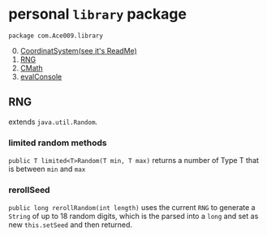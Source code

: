 # personal `library` package
`package com.Ace009.library`

0. [CoordinatSystem(see it's ReadMe)](https://github.com/Zapdos333/Java-Playground/tree/main/com/Ace009/library/CoordinateSystem)
1. [RNG](https://github.com/Zapdos333/Java-Playground/tree/main/com/Ace009/library#)
2. [CMath](https://github.com/Zapdos333/Java-Playground/tree/main/com/Ace009/library#)
3. [evalConsole](https://github.com/Zapdos333/Java-Playground/tree/main/com/Ace009/library#)

## RNG

extends `java.util.Random`.

### limited random methods

`public T limited<T>Random(T min, T max)` returns a number of Type T that is between `min` and `max`


### rerollSeed

`public long rerollRandom(int length)` uses the current `RNG` to generate a `String` of up to 18 random digits, which is the parsed into a `long` and set as new `this.setSeed` and then returned.




